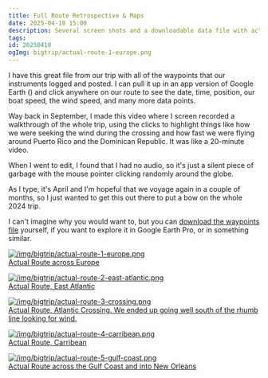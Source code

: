 ```yaml
---
title: Full Route Retrospective & Maps
date: 2025-04-18 15:00
description: Several screen shots and a downloadable data file with actual route waypoints, for posterity.
tags: 
id: 20250418
ogImg: bigtrip/actual-route-1-europe.png
---
```

I have this great file from our trip with all of the waypoints that our instruments logged and posted.  I can pull it up in an app version of Google Earth ([<Google Earth Pro>](https://www.google.com/earth/about/versions/#earth-pro)) and click anywhere on our route to see the date, time, position, our boat speed, the wind speed, and many more data points.

Way back in September, I made this video where I screen recorded a walkthrough of the whole trip, using the clicks to highlight things like how we were seeking the wind during the crossing and how fast we were flying around Puerto Rico and the Dominican Republic.  It was like a 20-minute video.

When I went to edit, I found that I had no audio, so it's just a silent piece of garbage with the mouse pointer clicking randomly around the globe.

As I type, it's April and I'm hopeful that we voyage again in a couple of months, so I just wanted to get this out there to put a bow on the whole 2024 trip.

I can't imagine why you would want to, but you can [download the waypoints file](/VelvetElvisWaypoints2024.kmz) yourself, if you want to explore it in Google Earth Pro, or in something similar.

<a class="lightview centered" href="/img/bigtrip/actual-route-1-europe.png" data-lightview-caption="Actual Route across Europe" data-lightview-group="group1"><img src="/img/bigtrip/actual-route-1-europe.png" alt="/img/bigtrip/actual-route-1-europe.png"><br><span class="caption">Actual Route across Europe</span></a>

<a class="lightview centered" href="/img/bigtrip/actual-route-2-east-atlantic.png" data-lightview-caption="Actual Route, East Atlantic" data-lightview-group="group1"><img src="/img/bigtrip/actual-route-2-east-atlantic.png" alt="/img/bigtrip/actual-route-2-east-atlantic.png"><br><span class="caption">Actual Route, East Atlantic</span></a>

<a class="lightview centered" href="/img/bigtrip/actual-route-3-crossing.png" data-lightview-caption="Actual Route, Atlantic Crossing.  We ended up going well south of the rhumb line looking for wind." data-lightview-group="group1"><img src="/img/bigtrip/actual-route-3-crossing.png" alt="/img/bigtrip/actual-route-3-crossing.png"><br><span class="caption">Actual Route, Atlantic Crossing.  We ended up going well south of the rhumb line looking for wind.</span></a>

<a class="lightview centered" href="/img/bigtrip/actual-route-4-carribean.png" data-lightview-caption="Actual Route, Carribean" data-lightview-group="group1"><img src="/img/bigtrip/actual-route-4-carribean.png" alt="/img/bigtrip/actual-route-4-carribean.png"><br><span class="caption">Actual Route, Carribean</span></a>

<a class="lightview centered" href="/img/bigtrip/actual-route-5-gulf-coast.png" data-lightview-caption="Actual Route across the Gulf Coast and into New Orleans" data-lightview-group="group1"><img src="/img/bigtrip/actual-route-5-gulf-coast.png" alt="/img/bigtrip/actual-route-5-gulf-coast.png"><br><span class="caption">Actual Route across the Gulf Coast and into New Orleans</span></a>
